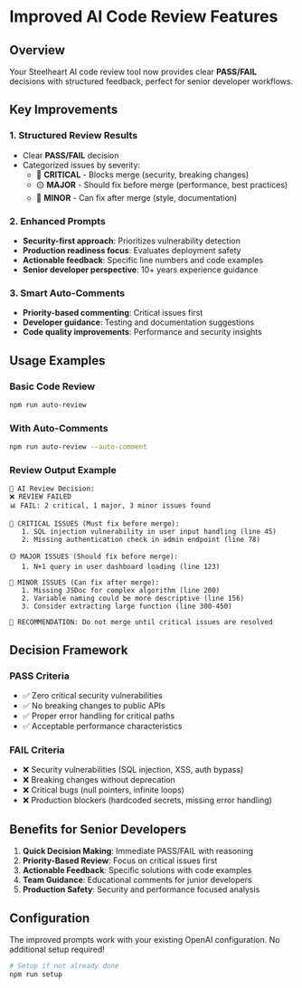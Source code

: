 # Improved AI Code Review Features

## Overview

Your Steelheart AI code review tool now provides clear **PASS/FAIL** decisions with structured feedback, perfect for senior developer workflows.

## Key Improvements

### 1. Structured Review Results

- Clear **PASS/FAIL** decision
- Categorized issues by severity:
  - 🔴 **CRITICAL** - Blocks merge (security, breaking changes)
  - 🟡 **MAJOR** - Should fix before merge (performance, best practices)
  - 🔵 **MINOR** - Can fix after merge (style, documentation)

### 2. Enhanced Prompts

- **Security-first approach**: Prioritizes vulnerability detection
- **Production readiness focus**: Evaluates deployment safety
- **Actionable feedback**: Specific line numbers and code examples
- **Senior developer perspective**: 10+ years experience guidance

### 3. Smart Auto-Comments

- **Priority-based commenting**: Critical issues first
- **Developer guidance**: Testing and documentation suggestions
- **Code quality improvements**: Performance and security insights

## Usage Examples

### Basic Code Review

```bash
npm run auto-review
```

### With Auto-Comments

```bash
npm run auto-review --auto-comment
```

### Review Output Example

```
🤖 AI Review Decision:
❌ REVIEW FAILED
📊 FAIL: 2 critical, 1 major, 3 minor issues found

🔴 CRITICAL ISSUES (Must fix before merge):
   1. SQL injection vulnerability in user input handling (line 45)
   2. Missing authentication check in admin endpoint (line 78)

🟡 MAJOR ISSUES (Should fix before merge):
   1. N+1 query in user dashboard loading (line 123)

🔵 MINOR ISSUES (Can fix after merge):
   1. Missing JSDoc for complex algorithm (line 200)
   2. Variable naming could be more descriptive (line 156)
   3. Consider extracting large function (line 300-450)

🚫 RECOMMENDATION: Do not merge until critical issues are resolved
```

## Decision Framework

### PASS Criteria

- ✅ Zero critical security vulnerabilities
- ✅ No breaking changes to public APIs
- ✅ Proper error handling for critical paths
- ✅ Acceptable performance characteristics

### FAIL Criteria

- ❌ Security vulnerabilities (SQL injection, XSS, auth bypass)
- ❌ Breaking changes without deprecation
- ❌ Critical bugs (null pointers, infinite loops)
- ❌ Production blockers (hardcoded secrets, missing error handling)

## Benefits for Senior Developers

1. **Quick Decision Making**: Immediate PASS/FAIL with reasoning
2. **Priority-Based Review**: Focus on critical issues first
3. **Actionable Feedback**: Specific solutions with code examples
4. **Team Guidance**: Educational comments for junior developers
5. **Production Safety**: Security and performance focused analysis

## Configuration

The improved prompts work with your existing OpenAI configuration. No additional setup required!

```bash
# Setup if not already done
npm run setup
```
